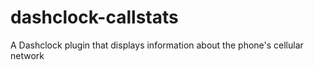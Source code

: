 dashclock-callstats
==================

A Dashclock plugin that displays information about the phone's cellular network